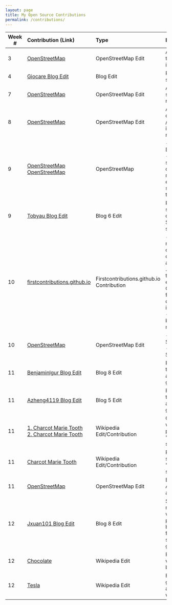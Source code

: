 ```yaml
---
layout: page
title: My Open Source Contributions
permalink: /contributions/
---
```


<!--
Type of the contribution should be "Wikipedia edit", "OpenStreet Map feature", "Project Documentation", "Project Code", "Blog Edit", etc.

The description should include a brief summary of what you did.

Replace the first row below with your contribution.

-->





| Week #       | Contribution (Link)  | Type  | Description |
|---|:---|:---|:---|
|  3   | [OpenStreetMap](https://www.openstreetmap.org/changeset/74403480)    | OpenStreetMap Edit    | Added location of the WeWork office in FiDi    |
|  4   | [Giocare Blog Edit](https://github.com/hunter-college-ossd-fall-2019/giocare-weekly/pull/1#issue-321005231)    | Blog Edit    | Re-formatted a sentence/phrase.     |
|  7   | [OpenStreetMap](https://www.openstreetmap.org/changeset/75611304) | OpenStreetMap Edit   | Added a few stores/shops in my neighborhood | 
|  8   | [OpenStreetMap](https://www.openstreetmap.org/changeset/75939331) | OpenStreetMap Edit   | Added a mexican deli-grocery /restaurant that is in my neighborhood. |
| 9 | [OpenStreetMap](https://www.openstreetmap.org/changeset/76249714) <br> [OpenStreetMap](https://www.openstreetmap.org/changeset/76249900)|OpenStreetMap | - Added Pizza Daddy Restaurant<br> - Added ice cream shop, dunkin' donuts, mcdanold's, and edited subway station to include train line.|
|9| [Tobyau Blog Edit](https://github.com/hunter-college-ossd-fall-2019/tobyau-weekly/pull/4)| Blog 6 Edit | Re-phrased first section of blog discussing Karen Sandler and fixed some grammar.|
|10|[firstcontributions.github.io](https://github.com/firstcontributions/firstcontributions.github.io/pull/94)| Firstcontributions.github.io Contribution | - Submitted a pull request for two changes. The first change was adding a file name into .gitignore file and the second was editing the CONTRIBUTING.md file by adding a detail if a user runs into an issue. <br> - *Update:* It has been accepted and merged on 11/03!|
|10| [OpenStreetMap](https://www.openstreetmap.org/changeset/76535523)| OpenStreetMap Edit| - Added Fugu Sushi Restaurant <br> - Added Subways Sandwich Shop |
|11| [Benjaminlgur Blog Edit](https://github.com/hunter-college-ossd-fall-2019/benjaminlgur-weekly/pull/3) | Blog 8 Edit | Re-phrased the text in the blog post and made some grammatical edits|
|11| [Azheng4119 Blog Edit](https://github.com/hunter-college-ossd-fall-2019/azheng4119-weekly/pull/2)| Blog 5 Edit| Re-phrased the text in the blog post and made some grammatical edits|
|11| [1. Charcot Marie Tooth](https://en.wikipedia.org/w/index.php?title=Charcot%E2%80%93Marie%E2%80%93Tooth_disease&diff=prev&oldid=925241961)<br> [2. Charcot Marie Tooth](https://en.wikipedia.org/w/index.php?title=Charcot%E2%80%93Marie%E2%80%93Tooth_disease&diff=prev&oldid=925242644)| Wikipedia Edit/Contribution | Changed some wording in the first paragraph of the "Diagnosis" section.|
| 11| [Charcot Marie Tooth](https://en.wikipedia.org/w/index.php?title=Charcot%E2%80%93Marie%E2%80%93Tooth_disease&diff=prev&oldid=925581159) | Wikipedia Edit/Contribution | Re-worded some sentences in the "Management" section |
|11| [OpenStreetMap](https://www.openstreetmap.org/changeset/76883167) | OpenStreetMap Edit | Edited tags of Rite Aid Pharmacy and added Laundromat. |
|12| [Jxuan101 Blog Edit](https://github.com/hunter-college-ossd-fall-2019/jxuan101-weekly/pull/2)| Blog 8 Edit | Submitted pull request for re-wording/re-phrasing text in blog post and also fixed some minor spelling and grammar errors|
|12| [Chocolate](https://en.wikipedia.org/w/index.php?title=Chocolate&diff=prev&oldid=926788079)| Wikipedia Edit| Re-worded 2-3 words to sound better|
|12| [Tesla](https://en.wikipedia.org/w/index.php?title=Tesla,_Inc.&diff=prev&oldid=926791505)| Wikipedia Edit | Fixed minor grammar issues and did some re-word.|
